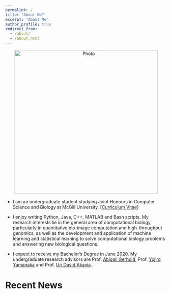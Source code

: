 ```yaml
---
permalink: /
title: "About Me"
excerpt: "About Me"
author_profile: true
redirect_from:
  - /about/
  - /about.html
---
```


<p align="center">
  <img src="https://yifnzhao.github.io/files/yifanzhao_profile.JPG?raw=true" alt="Photo" style="width: 450px;"/>
</p>


* I am an undergraduate student studying Joint Honours in Computer Science and Biology at McGill University. [[Curriculum Vitae](http://yifnzhao.github.io./files/yifanzhao_cv.pdf)]

* I enjoy writing Python, Java, C++, MATLAB and Bash scripts. My research interests lie in the general area of computational biology, particularly in quantitative bio-image computation and high-throughput genomics, as well as the development and application of machine learning and statistical learning to solve computational biology problems and answering new biological questions.

* I expect to receive my Bachelor’s Degree in June 2020. My undergraduate research advisors are Prof. [Abigail Gerhold](https://www.gerholdlab.net/people), Prof. [Yojiro Yamanaka](https://mcgillgcrc.com/research/members/yamanaka) and Prof. [Uri David Akavia](https://www.mcgill.ca/biochemistry/about-us/department/faculty-members/uri-david-akavia).



# Recent News

